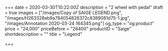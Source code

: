 +++
date = 2020-03-30T10:22:00Z
description = "2 wheel with pedal"
draft = true
images = ["/images/Copy of SAIGE LEGEND.png", "/images/H263328eb9a784054826372c8389081d75-1.jpg", "/images/Annotation 2020-03-24 164345.png"]
og_type = "og:product"
price = "24,000"
priceBefore = "26400"
productID = "Saige"
shortdescription = ""
title = "Legend"

+++
